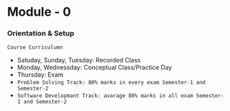 # Module - 0
### Orientation & Setup

`Course Curriculumn`
- Satuday, Sunday, Tuesday: Recorded Class
- Monday, Wednessday:       Conceptual Class/Practice Day
- Thursday:                 Exam
- `Problem Solving Track: 80% marks in every exam Semester-1 and Semester-2`
- `Software Developmant Track: avarage 80% marks in all exam Semester-1 and Semester-2`

